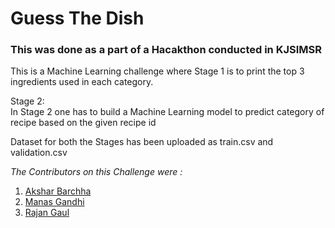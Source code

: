 # Guess The Dish

### This was done as a part of a Hacakthon conducted in KJSIMSR

This is a Machine Learning challenge where Stage 1 is to print the top 3 ingredients used in each category.


Stage 2:\
     In Stage 2 one has to build a Machine Learning model to predict category of recipe based on the given recipe id

Dataset for both the Stages has been uploaded as train.csv and validation.csv

*The Contributors on this Challenge were :*
1. [Akshar Barchha](https://github.com/aksharbarchha)
2. [Manas Gandhi](https://github.com/gandhiboys)
3. [Rajan Gaul](https://github.com/mahanvyakti)
